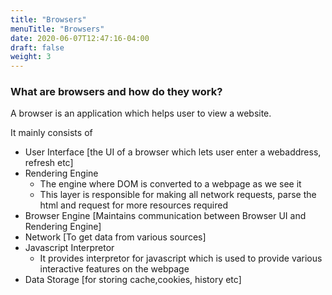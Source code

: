 ```yaml
---
title: "Browsers"
menuTitle: "Browsers"
date: 2020-06-07T12:47:16-04:00
draft: false
weight: 3 
---
```


### What are browsers and how do they work?
A browser is an application which helps user to view a website. 

It mainly consists of 
- User Interface [the UI of a browser which lets user enter a webaddress, refresh etc]
- Rendering Engine 
  - The engine where DOM is converted to a webpage as we see it
  - This layer is responsible for making all network requests, parse the html and request for more resources required
- Browser Engine [Maintains communication between Browser UI and Rendering Engine]
- Network [To get data from various sources]
- Javascript Interpretor
  - It provides interpretor for javascript which is used to provide various interactive features on the webpage
- Data Storage [for storing cache,cookies, history etc]